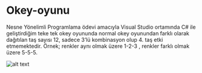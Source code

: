 # Okey-oyunu
Nesne Yönelimli Programlama ödevi amacıyla Visual Studio ortamında C# ile geliştirdiğim teke tek okey oyununda normal okey oyunundan farklı olarak dağıtılan taş sayısı 12, sadece 3’lü kombinasyon olup 4. taş etki etmemektedir. Örnek; renkler aynı olmak üzere 1-2-3 , renkler farklı olmak üzere 5-5-5.

![alt text](https://preview.ibb.co/kydTQU/232432.png)
